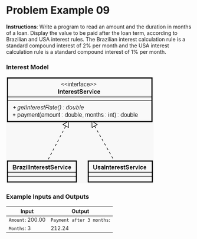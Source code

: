 # Problem Example 09

**Instructions**: Write a program to read an amount and the duration in months of a loan. Display the value to be paid
after the loan term, according to Brazilian and USA interest rules. The Brazilian interest calculation rule is a
standard compound interest of 2% per month and the USA interest calculation rule is a standard compound interest of 1%
per month.

### Interest Model

![Interest Model](https://github.com/souzafcharles/Complete-Java-Object-Oriented-Programming-and-Projects/blob/master/Section_N14_Interfaces/ProblemStatementExample09/interest-model.png)

### Example Inputs and Outputs

| **Input**        | **Output**                |
|------------------|---------------------------|
| `Amount`: 200.00 | `Payment after 3 months`: |
| `Months`: 3      | 212.24                    |
